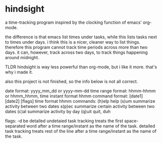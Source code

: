 # hindsight
a time-tracking program inspired by the clocking function of emacs' org-mode.

the difference is that emacs list times under tasks, while this lists tasks next to times under days.
i think this is a nicer, cleaner way to list things.
therefore this program cannot track time periods across more than two days.
it can, however, track across two days, to track things happening around midnight.

TLDR hindsight is way less powerful than org-mode, but i like it more.
that's why i made it.

also this project is not finished, so the info below is not all correct.

date format: yyyy_mm_dd or yyyy-mm-dd
time range format: hhmm-hhmm or hhmm_hhmm, time instant format hhmm
command format: <mode> [date1] [date2] [flags]
time format hhmm
commands:
(h)elp      help
(s)um       summarize activity between two dates
s(p)ec      summarize certain activity between two dates
(c)al       summarize activity by day
(q)uit      quit, duh

flags:
-d          be detailed
            undetaied task tracking treats the first space-separated word after a time range/instant as the name of the task.
            detailed task tracking treats rest of the line after a time range/instant as the name of the task.

